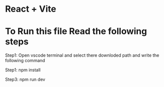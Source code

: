 # React + Vite
# To Run this file Read the following steps 

Step1: Open vscode terminal and select there downloded path and write the following command

Step1: npm install

Step3: npm run dev
